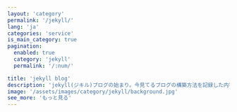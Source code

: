 ```yaml
---
layout: 'category'
permalink: '/jekyll/'
lang: 'ja'
categories: 'service'
is_main_category: true
pagination:
  enabled: true
  category: 'jekyll'
  permalink: '/:num/'

title: 'jekyll blog'
description: 'jekyll(ジキル)ブログの始まり。今見てるブログの構築方法を記録した内容です。 ギットハーブページへjekyllで作ったサイトをアップロードしてブログを始めましょう。'
image: '/assets/images/category/jekyll/background.jpg'
see_more: 'もっと見る'
---
```

